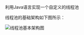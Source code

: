 利用Java语言实现一个自定义的线程池

线程池的基础架构如下图所示：

![线程池基本架构图](https://tva1.sinaimg.cn/large/e6c9d24ely1gzvqcsizkij21d40p4ach.jpg)